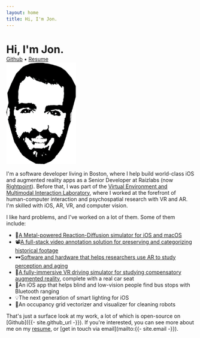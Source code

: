 ```yaml
---
layout: home
title: Hi, I'm Jon.
---
```


<style>
.emoji-bullet::before {
    top: unset !important;
    background-color: unset !important;
}

.emoji-bullet-pizza::before {
    content: "🍕" !important;
}

.emoji-bullet-film-reel::before {
    content: "📽️" !important;
}

.emoji-bullet-sunglasses::before {
    content: "🕶️" !important;
}

.emoji-bullet-car::before {
    content: "🚙" !important;
}

.emoji-bullet-signpost::before {
    content: "🚏" !important;
}

.emoji-bullet-light-bulb::before {
    content: "💡" !important;
}

.emoji-bullet-robot::before {
    content: "🤖" !important;
}
</style>

<div class="flex flex-row" style="margin-bottom: 0.8888889em;">
    <div class="flex flex-col">
        <h1 class="" style="margin-bottom: 0;">Hi, I'm Jon.</h1>
        <span>
        <a href="{{- site.github_url -}}">Github</a>   •   <a href="{{- '/resume' | relative_url -}}">Resume</a>
        </span>
    </div>
    <div class="ml-4">
        <img class="h-16 md:h-12 lg:h-20" style="width:auto;margin-top:0;margin-bottom:0;" src="/assets/images/posterized_compressed.png">
        <!-- {% lazy_image /assets/images/posterized_compressed.png %} -->
    </div>
</div>

I'm a software developer living in Boston, where I help build world-class iOS and augmented reality apps as a Senior Developer at Raizlabs (now [Rightpoint](https://www.rightpoint.com/)). Before that, I was part of the [Virtual Environment and Multimodal Interaction Laboratory](https://umaine.edu/vemi/), where I worked at the forefront of human-computer interaction and psychospatial research with VR and AR. I'm skilled with iOS, AR, VR, and computer vision.

<p class="no-bottom-margin">
I like hard problems, and I've worked on a lot of them. Some of them include:
</p>
<ul>
<li class="emoji-bullet emoji-bullet-pizza"><a href="/apps/liquid-math">A Metal-powered Reaction-Diffusion simulator for iOS and macOS</a></li>
<li class="emoji-bullet emoji-bullet-film-reel"><a href="https://github.com/colejd/waldorf">A full-stack video annotation solution for preserving and categorizing historical footage</a></li>
<li class="emoji-bullet emoji-bullet-sunglasses"><a href="https://github.com/colejd/kino">Software and hardware that helps researchers use AR to study perception and aging</a></li>
<li class="emoji-bullet emoji-bullet-car"><a href="https://cugr.umaine.edu/wp-content/uploads/sites/146/2013/04/2013_CUGR-ShowcaseAbstracts1.pdf">A fully-immersive VR driving simulator for studying compensatory augmented reality</a>, complete with a real car seat</li>
<li class="emoji-bullet emoji-bullet-signpost">An iOS app that helps blind and low-vision people find bus stops with Bluetooth ranging</li>
<li class="emoji-bullet emoji-bullet-light-bulb">The next generation of smart lighting for iOS</li>
<li class="emoji-bullet emoji-bullet-robot">An occupancy grid vectorizer and visualizer for cleaning robots</li>
</ul>

That's just a surface look at my work, a lot of which is open-source on [Github]({{- site.github_url -}}). If you're interested, you can see more about me on my [resume](/resume), or [get in touch via email](mailto:{{- site.email -}}).